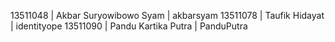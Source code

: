 13511048 | Akbar Suryowibowo Syam | akbarsyam
13511078 | Taufik Hidayat | identityope
13511090 | Pandu Kartika Putra | PanduPutra